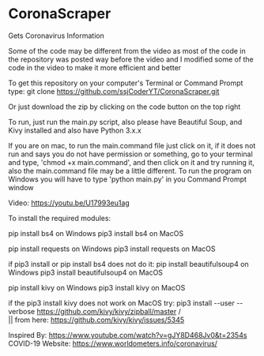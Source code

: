 # CoronaScraper
Gets Coronavirus Information

Some of the code may be different from the video as most of the code in the repository was posted way before the video and I modified some of the code in the video to make it more efficient and better

To get this repository on your computer's Terminal or Command Prompt type:
 git clone https://github.com/ssjCoderYT/CoronaScraper.git
 
Or just download the zip by clicking on the code button on the top right

To run, just run the main.py script, also please have Beautiful Soup, and Kivy installed and also have Python 3.x.x

If you are on mac, to run the main.command file just click on it, if it does not run and says you do not have permission or something, go to your terminal and type, 'chmod +x main.command', and then click on it and try running it, also the main.command file may be a little different. To run the program on Windows you will have to type 'python main.py' in you Command Prompt window

Video: https://youtu.be/U17993eu1ag

To install the required modules:

pip install bs4 on Windows
pip3 install bs4 on MacOS

pip install requests on Windows
pip3 install requests on MacOS

if pip3 install or pip install bs4 does not do it:
  pip install beautifulsoup4 on Windows
  pip3 install beautifulsoup4 on MacOS

pip install kivy on Windows
pip3 install kivy on MacOS

if the pip3 install kivy does not work on MacOS try:
  pip3 install --user --verbose https://github.com/kivy/kivy/zipball/master
/\
||
from here: https://github.com/kivy/kivy/issues/5345

Inspired By: https://www.youtube.com/watch?v=gJY8D468Jv0&t=2354s
COVID-19 Website: https://www.worldometers.info/coronavirus/
